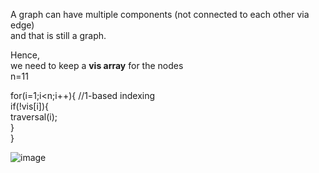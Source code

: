 A graph can have multiple components (not connected to each other via edge)  
and that is still a graph.

Hence,  
we need to keep a **vis array** for the nodes  
n=11

for(i=1;i<n;i++){  //1-based indexing  
  if(!vis[i]){  
    traversal(i);  
  }  
}  

![image](https://github.com/itsmohiniii/15DaysOfCode/assets/74259856/c4fd3fc9-ef09-4f17-8446-110b15288f29)

